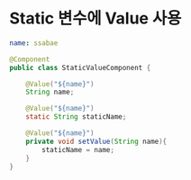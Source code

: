 # Static 변수에 Value 사용

```yaml
name: ssabae
```

```java
@Component
public class StaticValueComponent {

    @Value("${name}")
    String name;

    @Value("${name}")
    static String staticName;

    @Value("${name}")
    private void setValue(String name){
        staticName = name;
    }
}
```
